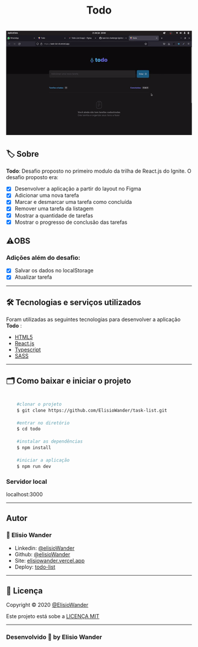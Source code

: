 <h1 align="center">
    Todo
</h1>

<h1 align="center">
    <img src="src/assets/todo.gif" width="600px"> 
</h1>

## 🏷️ Sobre 
**Todo**: Desafio proposto no primeiro modulo da trilha de React.js do Ignite.
O desafio proposto era:
- [x] Desenvolver a aplicação a partir do layout no Figma
- [x] Adicionar uma nova tarefa
- [x] Marcar e desmarcar uma tarefa como concluída
- [x] Remover uma tarefa da listagem
- [x] Mostrar a quantidade de tarefas 
- [x] Mostrar o progresso de conclusão das tarefas
## ⚠️OBS
### Adições além do desafio:
- [x] Salvar os dados no localStorage
- [x] Atualizar tarefa
---

## 🛠️ Tecnologias e serviços utilizados
Foram utilizadas as seguintes tecnologias para desenvolver a aplicação **Todo** :

- [HTML5](https://html.com/)
- [React.js](https://pt-br.reactjs.org/)
- [Typescript](https://www.typescriptlang.org/)
- [SASS](https://sass-lang.com/)

---

## 🗂️ Como baixar e iniciar o projeto 

```bash

    #clonar o projeto
    $ git clone https://github.com/ElisioWander/task-list.git

    #entrar no diretório
    $ cd todo

    #instalar as dependências
    $ npm install

    #iniciar a aplicação
    $ npm run dev
```
### Servidor local
localhost:3000

---

## Autor
### 👤 Elisio Wander

- Linkedin: [@elisioWander](https://www.linkedin.com/in/elisio-wander-b88b69136/)
- Github: [@elisioWander](https://github.com/ElisioWander)
- Site: [elisiowander.vercel.app](https://elisiowander.vercel.app)
- Deploy: [todo-list](https://task-list-ch.vercel.app/)

---
## 📝 Licença
Copyright © 2020 [@ElisioWander](https://github.com/ElisioWander/task-list-challenge-ignite/blob/main/LICENSE)

Este projeto está sobe a [LICENÇA MIT](https://opensource.org/licenses/MIT)

---

### Desenvolvido 💜 by Elisio Wander
